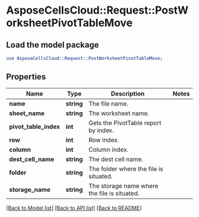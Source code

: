 # AsposeCellsCloud::Request::PostWorksheetPivotTableMove 

## Load the model package
```perl
use AsposeCellsCloud::Request::PostWorksheetPivotTableMove;
```

## Properties
Name | Type | Description | Notes
------------ | ------------- | ------------- | -------------
**name** | **string** | The file name. |
**sheet_name** | **string** | The worksheet name. |
**pivot_table_index** | **int** | Gets the PivotTable report by index. |
**row** | **int** | Row index. |
**column** | **int** | Column index. |
**dest_cell_name** | **string** | The dest cell name. |
**folder** | **string** | The folder where the file is situated. |
**storage_name** | **string** | The storage name where the file is situated. |  

[[Back to Model list]](../README.md#documentation-for-requests) [[Back to API list]](../README.md#documentation-for-api-endpoints) [[Back to README]](../README.md)

